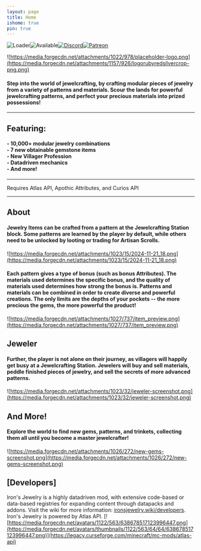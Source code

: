 ```yaml
---
layout: page
title: Home
ishome: true
pin: true
---
```

![Loader](https://img.shields.io/badge/Loader-NeoForge-ecebe6?labelColor=e15b6b&style=for-the-badge)![Available](https://img.shields.io/badge/Available-1.21%20%7C%201.21.1-ecebe6?labelColor=e15b6b&style=for-the-badge)[![Discord](https://img.shields.io/discord/1104430139275743293.svg?label=&logo=discord&logoColor=ffffff&color=7389D8&labelColor=6A7EC2&style=for-the-badge)](https://discord.gg/TRzEdrndM2)[![Patreon](https://shields.io/badge/-Patreon-f86754?style=for-the-badge&logo=patreon&logoColor=white)](https://www.patreon.com/Iron431)

![https://media.forgecdn.net/attachments/1022/978/placeholder-logo.png](https://media.forgecdn.net/attachments/1157/926/logorubyredsilvercrop-png.png)

#### Step into the world of jewelcrafting, by crafting modular pieces of jewelry from a variety of patterns and materials. Scour the lands for powerful jewelcrafting patterns, and perfect your precious materials into prized possessions!

***

## Featuring:

#### \- 10,000+ modular jewelry combinations<br>\- 7 new obtainable gemstone items<br>\- New Villager Profession<br>\- Datadriven mechanics<br>\- And more!

***

Requires Atlas API, Apothic Attributes, and Curios API

***

## About

#### Jewelry Items can be crafted from a pattern at the Jewelcrafting Station block. Some patterns are learned by the player by default, while others need to be unlocked by looting or trading for Artisan Scrolls.

![https://media.forgecdn.net/attachments/1023/15/2024-11-21_18.png](https://media.forgecdn.net/attachments/1023/15/2024-11-21_18.png)

#### Each pattern gives a type of bonus (such as bonus Attributes). The materials used determines the specific bonus, and the quality of materials used determines how strong the bonus is. Patterns and materials can be combined in order to create diverse and powerful creations. The only limits are the depths of your pockets -- the more precious the gems, the more powerful the product!

![https://media.forgecdn.net/attachments/1027/737/item_preview.png](https://media.forgecdn.net/attachments/1027/737/item_preview.png)

## Jeweler

#### Further, the player is not alone on their journey, as villagers will happily get busy at a Jewelcrafting Station. Jewelers will buy and sell materials, peddle finished pieces of jewelry, and sell the secrets of more advanced patterns.

![https://media.forgecdn.net/attachments/1023/32/jeweler-screenshot.png](https://media.forgecdn.net/attachments/1023/32/jeweler-screenshot.png)

## And More!

#### Explore the world to find new gems, patterns, and trinkets, collecting them all until you become a master jewelcrafter!

![https://media.forgecdn.net/attachments/1026/272/new-gems-screenshot.png](https://media.forgecdn.net/attachments/1026/272/new-gems-screenshot.png)

## \[Developers\]

Iron's Jewelry is a highly datadriven mod, with extensive code-based or data-based registries for expanding content through datapacks and addons. Visit the wiki for more information: [ironsjewelry.wiki/developers](https://ironsjewelry.wiki/developers). Iron's Jewelry is powered by Atlas API. [![https://media.forgecdn.net/avatars/1122/563/638678517123996447.png](https://media.forgecdn.net/avatars/thumbnails/1122/563/64/64/638678517123996447.png)](https://legacy.curseforge.com/minecraft/mc-mods/atlas-api)
